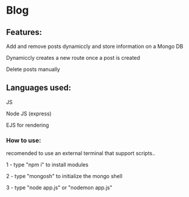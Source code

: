 # Blog

## Features:

Add and remove posts dynamiccly and store information on a Mongo DB

Dynamiccly creates a new route once a post is created

Delete posts manually

## Languages used:

JS

Node JS (express)

EJS for rendering

### How to use:

recomended to use an external terminal that support scripts..


1 - type "npm i" to install modules

2 - type "mongosh" to initialize the mongo shell

3 - type "node app.js" or "nodemon app.js" 
